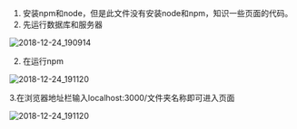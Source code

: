 1. 安装npm和node，但是此文件没有安装node和npm，知识一些页面的代码。
2. 先运行数据库和服务器

![2018-12-24_190914](/images/2018-12-24_190914.png)

2. 在运行npm

![2018-12-24_191120](/images/2018-12-24_191120.png)

3.在浏览器地址栏输入localhost:3000/文件夹名称即可进入页面

![2018-12-24_191120](/images/2018-12-24_191314.png)